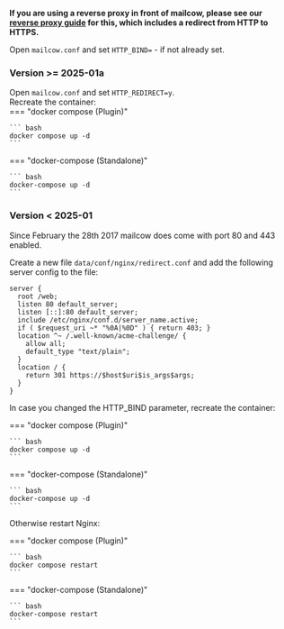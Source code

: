 **If you are using a reverse proxy in front of mailcow, please see our [reverse proxy guide](../post_installation/reverse-proxy/r_p.md) for this, which includes a redirect from HTTP to HTTPS.**

Open `mailcow.conf` and set `HTTP_BIND=` - if not already set.

### Version >= 2025-01a
Open `mailcow.conf` and set `HTTP_REDIRECT=y`.  
Recreate the container:  
=== "docker compose (Plugin)"

    ``` bash
    docker compose up -d
    ```

=== "docker-compose (Standalone)"

    ``` bash
    docker-compose up -d
    ```

### Version < 2025-01
Since February the 28th 2017 mailcow does come with port 80 and 443 enabled.

Create a new file `data/conf/nginx/redirect.conf` and add the following server config to the file:

```
server {
  root /web;
  listen 80 default_server;
  listen [::]:80 default_server;
  include /etc/nginx/conf.d/server_name.active;
  if ( $request_uri ~* "%0A|%0D" ) { return 403; }
  location ^~ /.well-known/acme-challenge/ {
    allow all;
    default_type "text/plain";
  }
  location / {
    return 301 https://$host$uri$is_args$args;
  }
}
```

In case you changed the HTTP_BIND parameter, recreate the container:

=== "docker compose (Plugin)"

    ``` bash
    docker compose up -d
    ```

=== "docker-compose (Standalone)"

    ``` bash
    docker-compose up -d
    ```

Otherwise restart Nginx:

=== "docker compose (Plugin)"

    ``` bash
    docker compose restart
    ```

=== "docker-compose (Standalone)"

    ``` bash
    docker-compose restart
    ```
